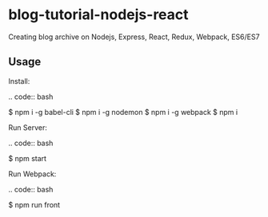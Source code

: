 # blog-tutorial-nodejs-react

Creating blog archive on Nodejs, Express, React, Redux, Webpack, ES6/ES7

Usage
-----

Install:

.. code:: bash

  $ npm i -g babel-cli
  $ npm i -g nodemon
  $ npm i -g webpack
  $ npm i

Run Server:

.. code:: bash

  $ npm start

Run Webpack:

.. code:: bash

  $ npm run front
